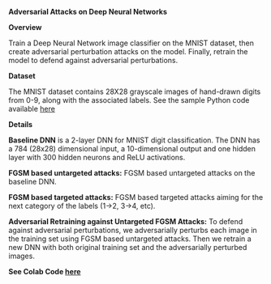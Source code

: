 **Adversarial Attacks on Deep Neural Networks**

**Overview**

Train a Deep Neural Network image classifier on the MNIST dataset, then create adversarial perturbation attacks on the model. Finally, retrain the model to defend against adversarial perturbations.

**Dataset**

 The MNIST dataset contains 28X28 grayscale images of hand-drawn digits from 0-9, along with the associated labels. See the sample Python code available [here](https://colab.research.google.com/github/tensorflow/docs/blob/master/site/en/tutorials/quickstart/beginner.ipynb#scrollTo=h3IKyzTCDNGo)

**Details**

**Baseline DNN** is a 2-layer DNN for MNIST digit classification. The DNN has a 784 (28x28) dimensional input, a 10-dimensional output and one hidden layer with 300 hidden neurons and ReLU activations. 

**FGSM based untargeted attacks:** FGSM based untargeted attacks on the baseline DNN. 

**FGSM based targeted attacks:** FGSM based targeted attacks aiming for the next category of the labels (1->2, 3->4, etc).

**Adversarial Retraining against Untargeted FGSM Attacks:** To defend against adversarial perturbations, we adversarially perturbs each image in the training set using FGSM based untargeted attacks. Then we retrain a new DNN with both original training set and the  adversarially perturbed images. 

**See Colab Code [here](https://colab.research.google.com/drive/1Sh1MY9q4ut7h8sJyajggFz2J1J5Gt1WU?usp=sharing)**